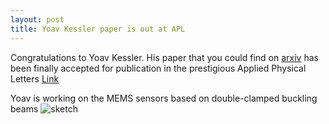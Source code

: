 ```yaml
---
layout: post
title: Yoav Kessler paper is out at APL
---
```


Congratulations to Yoav Kessler. His paper that you could find on [arxiv](https://arxiv.org/abs/1605.05298)
has been finally accepted for publication in the prestigious Applied Physical Letters
[Link](http://scitation.aip.org/content/aip/journal/apl/109/8/10.1063/1.4961582)

Yoav is working on the MEMS sensors based on double-clamped buckling beams
![sketch](../../../images/yoav_sensor.jpg)
